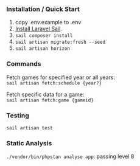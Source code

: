 ### Installation / Quick Start

1) copy .env.example to .env
2) [Install Laravel Sail](https://laravel.com/docs/8.x/sail).
3) `sail composer install`
4) `sail artisan migrate:fresh --seed`
5) `sail artisan horizon`


### Commands

Fetch games for specified year or all years:<br />
`sail artisan fetch:schedule {year?}`

Fetch specific data for a game:<br />
`sail artisan fetch:game {gameid}`

### Testing

`sail artisan test`

### Static Analysis
`./vendor/bin/phpstan analyse app`: passing level 8